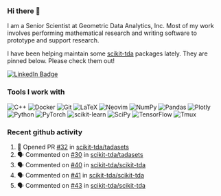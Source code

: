 ### Hi there 👋

I am a Senior Scientist at Geometric Data Analytics, Inc. Most of my work involves
performing mathematical research and writing software to prototype and support
research. 

I have been helping maintain some [scikit-tda](https://docs.scikit-tda.org) packages lately. 
They are pinned below. Please check them out!

<div id="badges">
  <a href="https://www.linkedin.com/in/michael-catanzaro-a8335547">
    <img src="https://img.shields.io/badge/LinkedIn-blue?style=for-the-badge&logo=linkedin&logoColor=white" alt="LinkedIn Badge"/>
  </a>
</div>


### Tools I work with

![C++](https://img.shields.io/badge/c++-%2300599C.svg?style=for-the-badge&logo=c%2B%2B&logoColor=white)
![Docker](https://img.shields.io/badge/Docker-2CA5E0?style=for-the-badge&logo=docker&logoColor=white)
![Git](https://img.shields.io/badge/GIT-E44C30?style=for-the-badge&logo=git&logoColor=white)
![LaTeX](https://img.shields.io/badge/latex-%23008080.svg?style=for-the-badge&logo=latex&logoColor=white)
![Neovim](https://img.shields.io/badge/NeoVim-%2357A143.svg?&style=for-the-badge&logo=neovim&logoColor=white)
![NumPy](https://img.shields.io/badge/numpy-%23013243.svg?style=for-the-badge&logo=numpy&logoColor=white)
![Pandas](https://img.shields.io/badge/pandas-%23150458.svg?style=for-the-badge&logo=pandas&logoColor=white)
![Plotly](https://img.shields.io/badge/Plotly-%233F4F75.svg?style=for-the-badge&logo=plotly&logoColor=white)
![Python](https://img.shields.io/badge/python-3670A0?style=for-the-badge&logo=python&logoColor=ffdd54)
![PyTorch](https://img.shields.io/badge/PyTorch-%23EE4C2C.svg?style=for-the-badge&logo=PyTorch&logoColor=white)
![scikit-learn](https://img.shields.io/badge/scikit--learn-%23F7931E.svg?style=for-the-badge&logo=scikit-learn&logoColor=white)
![SciPy](https://img.shields.io/badge/SciPy-%230C55A5.svg?style=for-the-badge&logo=scipy&logoColor=%white)
![TensorFlow](https://img.shields.io/badge/TensorFlow-%23FF6F00.svg?style=for-the-badge&logo=TensorFlow&logoColor=white)
![Tmux](https://img.shields.io/badge/tmux-1BB91F?style=for-the-badge&logo=tmux&logoColor=white)

### Recent github activity

<!--START_SECTION:activity-->
1. 💪 Opened PR [#32](undefined) in [scikit-tda/tadasets](https://github.com/scikit-tda/tadasets)
2. 🗣 Commented on [#30](https://github.com/scikit-tda/tadasets/pull/30#issuecomment-3456000841) in [scikit-tda/tadasets](https://github.com/scikit-tda/tadasets)
3. 🗣 Commented on [#40](https://github.com/scikit-tda/scikit-tda/pull/40#issuecomment-3455955068) in [scikit-tda/scikit-tda](https://github.com/scikit-tda/scikit-tda)
4. 🗣 Commented on [#41](https://github.com/scikit-tda/scikit-tda/pull/41#issuecomment-3455950991) in [scikit-tda/scikit-tda](https://github.com/scikit-tda/scikit-tda)
5. 🗣 Commented on [#43](https://github.com/scikit-tda/scikit-tda/pull/43#issuecomment-3455906939) in [scikit-tda/scikit-tda](https://github.com/scikit-tda/scikit-tda)
<!--END_SECTION:activity-->
